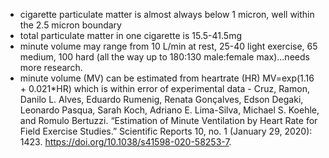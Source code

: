 - cigarette particulate matter is almost always below 1 micron, well within the 2.5 micron boundary
- total particulate matter in one cigarette is 15.5-41.5mg
- minute volume may range from 10 L/min at rest, 25-40 light exercise, 65 medium, 100 hard (all the way up to 180:130 male:female max)...needs more research.
- minute volume (MV) can be estimated from heartrate (HR) MV=exp(1.16 + 0.021\*HR) which is within error of experimental data - Cruz, Ramon, Danilo L. Alves, Eduardo Rumenig, Renata Gonçalves, Edson Degaki, Leonardo Pasqua, Sarah Koch, Adriano E. Lima-Silva, Michael S. Koehle, and Romulo Bertuzzi. “Estimation of Minute Ventilation by Heart Rate for Field Exercise Studies.” Scientific Reports 10, no. 1 (January 29, 2020): 1423. https://doi.org/10.1038/s41598-020-58253-7.
